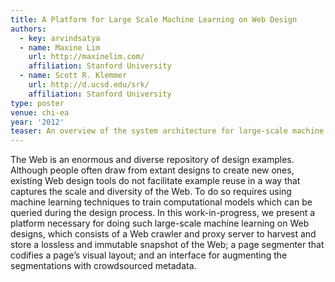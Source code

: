 ```yaml
---
title: A Platform for Large Scale Machine Learning on Web Design
authors:
  - key: arvindsatya
  - name: Maxine Lim
    url: http://maxinelim.com/
    affiliation: Stanford University
  - name: Scott R. Klemmer
    url: http://d.ucsd.edu/srk/
    affiliation: Stanford University
type: poster
venue: chi-ea
year: '2012'
teaser: An overview of the system architecture for large-scale machine learning on web design.
---
```

The Web is an enormous and diverse repository of design examples. Although people often draw from extant designs to create new ones, existing Web design tools do not facilitate example reuse in a way that captures the scale and diversity of the Web. To do so requires using machine learning techniques to train computational models which can be queried during the design process. In this work-in-progress, we present a platform necessary for doing such large-scale machine learning on Web designs, which consists of a Web crawler and proxy server to harvest and store a lossless and immutable snapshot of the Web; a page segmenter that codifies a page’s visual layout; and an interface for augmenting the segmentations with crowdsourced metadata.